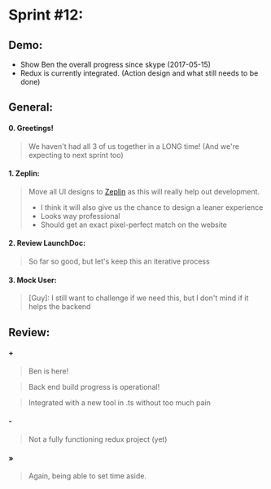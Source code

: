 # Sprint #12:

## Demo:
- Show Ben the overall progress since skype (2017-05-15)
- Redux is currently integrated. (Action design and what still needs to be done)

## General:
#### 0. Greetings!
> We haven't had all 3 of us together in a LONG time!  (And we're expecting to next sprint too)

#### 1. Zeplin:
> Move all UI designs to [Zeplin](zeplin.io) as this will really help out development.
> - I think it will also give us the chance to design a leaner experience
> - Looks way professional
> - Should get an exact pixel-perfect match on the website

#### 2. Review LaunchDoc:
> So far so good, but let's keep this an iterative process

#### 3. Mock User:
> [Guy]: I still want to challenge if we need this, but I don't mind if it helps the backend

## Review:
#### +
> Ben is here!

> Back end build progress is operational!

> Integrated with a new tool in .ts without too much pain

#### -
> Not a fully functioning redux project (yet)

#### »
> Again, being able to set time aside.
